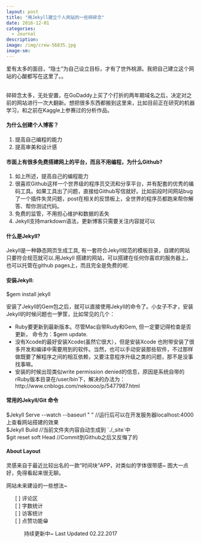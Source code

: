 ```yaml
---
layout: post
title: "用Jekyll建立个人网站的一些碎碎念"
date: 2016-12-01
categories:
  - Journal
description:
image: /img/crew-56835.jpg
image-sm:
---
```

爱有太多的面目，“隐士”为自己设立目标，才有了世外桃源。我把自己建立这个网站的心酸都写在这里了。。<br/><br/>

碎碎念太多，无处安置，在GoDaddy上买了个打折的两年期域名之后，决定对之前的网站进行一次大翻新。想把很多东西都搬到这里来，比如目前正在研究的机器学习，和之前在Kaggle上参赛过的分析作品。

<h4>为什么创建个人博客？</h4>
<ol>
<li>提高自己编程的能力</li>
<li>提高审美和设计感</li>
</ol>

<h4>市面上有很多免费搭建网上的平台，而且不用编程，为什么Github?</h4>
<ol>
<li>如上所述，提高自己的编程能力</li>
<li>很喜欢Github这样一个世界级的程序员交流和分享平台，并有配套的优秀的编码工具。如果工具出了问题，直接给Github写信就好。比如前段时间网站bug了一个插件失灵问题，post在相关的反馈板上，全世界的程序员都跑来帮你解答、帮你测试代码。</li>
<li>免费的监管，不用担心维护和数据的丢失</li>
<li>Jekyll支持markdown语法，更新博客只需要关注内容就可以</li>
</ol>

<h4>什么是Jekyll?</h4>
Jekyll是一种静态网页生成工具, 有一套符合Jekyll规范的模板目录，自建的网站只要符合规范就可以.用Jekyll 搭建的网站，可以搭建在任何你喜欢的服务器上，也可以托管在github pages上，而且完全是免费的呢.

<h4>安装Jekyll:</h4>
$gem install jekyll

安装了Jekyll的Gem包之后，就可以直接使用Jekyll的命令了。小女子不才，安装Jekyll的时候问题也一箩筐，比如常见的几个：
<ul>
<li>Ruby要更新到最新版本。尽管Mac自带Rudy和Gem, 但一定要记得检查是否更新， 命令为：$gem update.</li>
<li>没有Xcode的最好安装Xcode(虽然它很大），但是安装Xcode 也附带安装了很多开发和编译中需要用到的软件。当然，也可以手动安装那些软件，不过那样做既要了解程序之间的相互依赖，又要注意程序升级之类的问题，那不是没事找事嘛。</li>
<li>安装的时候出现类似write permission denied的信息，原因是系统自带的rRuby版本目录在/user/bin下，解决的办法为：http://www.cnblogs.com/nekoooo/p/5477987.html</li>
</ul>

<h4>常用的Jekyll/Git 命令</h4>
$Jekyll Serve --watch --baseurl " "  //运行后可以在开发服务器localhost:4000上查看网站搭建的效果<br/>
$Jekyll Build  //当前文件夹内容自动生成到 `./_site`中<br/>
$git reset soft Head  //Commit到Github之后又反悔了的

<h4>About Layout</h4>
灵感来自于最近比较出名的一款“时间块”APP，对类似的字体很带感~ 图大一点好，免得看起来很无聊。

网站未来建设的一些想法~
<ul>
[ ] 评论区<br/>
[ ] 字数统计<br/>
[ ] 访客统计<br/>
[ ] 点赞功能😁
<ul>

持续更新中~ Last Updated 02.22.2017
